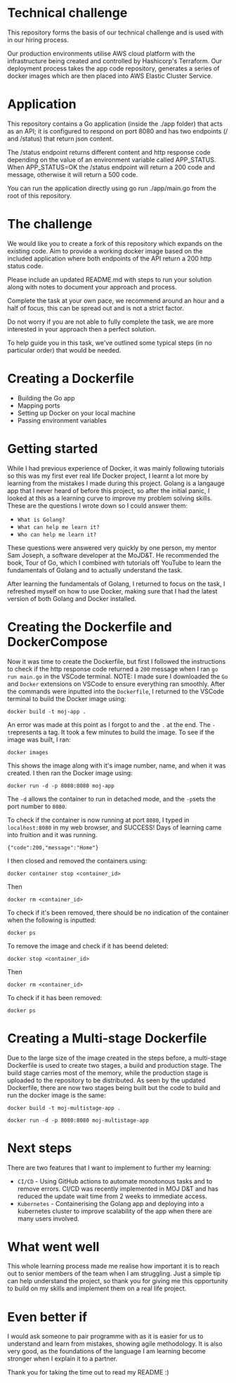# Technical challenge

This repository forms the basis of our technical challenge and is used with in our hiring process.

Our production environments utilise AWS cloud platform with the infrastructure being created and controlled by Hashicorp's Terraform. Our deployment process takes the app code repository, generates a series of docker images which are then placed into AWS Elastic Cluster Service.

# Application

This repository contains a Go application (inside the ./app folder) that acts as an API; it is configured to respond on port 8080 and has two endpoints (/ and /status) that return json content.

The /status endpoint returns different content and http response code depending on the value of an environment variable called APP_STATUS. When APP_STATUS=OK the /status endpoint will return a 200 code and message, otherwise it will return a 500 code.

You can run the application directly using go run ./app/main.go from the root of this repository.

# The challenge

We would like you to create a fork of this repository which expands on the existing code. Aim to provide a working docker image based on the included application where both endpoints of the API return a 200 http status code.

Please include an updated README.md with steps to run your solution along with notes to document your approach and process.

Complete the task at your own pace, we recommend around an hour and a half of focus, this can be spread out and is not a strict factor.

Do not worry if you are not able to fully complete the task, we are more interested in your approach then a perfect solution.

To help guide you in this task, we've outlined some typical steps (in no particular order) that would be needed.

# Creating a Dockerfile

- Building the Go app
- Mapping ports
- Setting up Docker on your local machine
- Passing environment variables

# Getting started

While I had previous experience of Docker, it was mainly following tutorials so this was my first ever real life Docker project, I learnt a lot more by learning from the mistakes I made during this project.
Golang is a langauge app that I never heard of before this project, so after the initial panic, I looked at this as a learning curve to improve my problem solving skills. These are the questions I wrote down so I could answer them: 
 - `What is Golang?`
 - `What can help me learn it?`
 - `Who can help me learn it?` 

These questions were answered very quickly by one person, my mentor Sam Joseph, a software developer at the MoJD&T. He recommended the book, Tour of Go, which I combined with tutorials off YouTube to learn the fundamentals of Golang and to actually understand the task.

After learning the fundamentals of Golang, I returned to focus on the task, I refreshed myself on how to use Docker, making sure that I had the latest version of both Golang and Docker installed.

# Creating the Dockerfile and DockerCompose
Now it was time to create the Dockerfile, but first I followed the instructions to check if the http response code returned a `200` message when I ran `go run main.go` in the VSCode terminal. 
NOTE: I made sure I downloaded the `Go` and `Docker` extensions on VSCode to ensure everything ran smoothly. 
After the commands were inputted into the `Dockerfile`, I returned to the VSCode terminal to build the Docker image using:

 `docker build -t moj-app . `

An error was made at this point as I forgot to and the ` . ` at the end. The ` -t `represents a tag. It took a few minutes to build the image. To see if the image was built, I ran:

`docker images`

This shows the image along with it's image number, name, and when it was created. I then ran the Docker image using:

`docker run -d -p 8080:8080 moj-app`

The ` -d ` allows the container to run in detached mode, and the ` -p `sets the port number to `8080`.

To check if the container is now running at port `8080`, I typed in `localhost:8080` in my web browser, and SUCCESS! Days of learning came into fruition and it was running. 

` {"code":200,"message":"Home"} `

I then closed and removed the containers using:

`docker container stop <container_id>`

Then

`docker rm <container_id>`

To check if it's been removed, there should be no indication of the container when the following is inputted:

`docker ps`

To remove the image and check if it has beend deleted:

`docker stop <container_id>`

Then

`docker rm <container_id>`

To check if it has been removed:

`docker ps`

# Creating a Multi-stage Dockerfile

Due to the large size of the image created in the steps before, a multi-stage Dockerfile is used to create two stages, a build and production stage. The build stage carries most of the memory, while the production stage is uploaded to the repository to be distributed. As seen by the updated Dockerfile, there are now two stages being built but the code to build and run the docker image is the same:

`docker build -t moj-multistage-app .`

`docker run -d -p 8080:8080 moj-multistage-app`

# Next steps

There are two features that I want to implement to further my learning:

- `CI/CD` - Using GitHub actions to automate monotonous tasks and to remove errors. CI/CD was recently implemented in MOJ D&T and has reduced the update wait time from 2 weeks to immediate access.
- `Kubernetes` - Containerising the Golang app and deploying into a kubernetes cluster to improve scalability of the app when there are many users involved.

# What went well

This whole learning process made me realise how important it is to reach out to senior members of the team when I am struggling. Just a simple tip can help understand the project, so thank you for giving me this opportunity to build on my skills and implement them on a real life project.

# Even better if

I would ask someone to pair programme with as it is easier for us to understand and learn from mistakes, showing agile methodology. It is also very good, as the foundations of the language I am learning become stronger when I explain it to a partner.

Thank you for taking the time out to read my README :)
